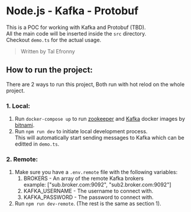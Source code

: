 # Node.js - Kafka - Protobuf

This is a POC for working with Kafka and Protobuf (TBD).  
All the main code will be inserted inside the `src` directory.  
Checkout `demo.ts` for the actual usage.

> Written by Tal Efronny

## How to run the project:

There are 2 ways to run this project, Both run with hot relod on the whole project.

### 1. Local:

1. Run `docker-compose up` to run [zookeeper](https://zookeeper.apache.org/) and [Kafka](https://kafka.apache.org/) docker images by [bitnami](https://bitnami.com/).
2. Run `npm run dev` to initiate local development process.  
   This will automatically start sending messages to Kafka which can be editted in `demo.ts`.

### 2. Remote:

1. Make sure you have a `.env.remote` file with the following variables:
   1. BROKERS - An array of the remote Kafka brokers\
      example: ["sub.broker.com:9092", "sub2.broker.com:9092"]
   2. KAFKA_USERNAME - The username to connect with.
   3. KAFKA_PASSWORD - The password to connect with.
2. Run `npm run dev-remote`. (The rest is the same as section 1).
